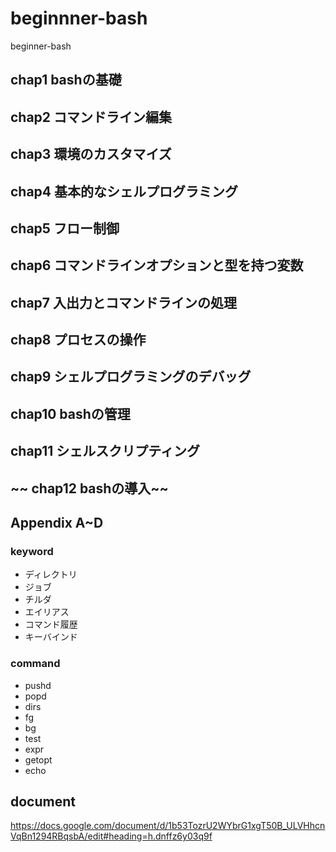# beginnner-bash
beginner-bash
## chap1 bashの基礎
## chap2 コマンドライン編集
## chap3 環境のカスタマイズ
## chap4 基本的なシェルプログラミング
## chap5 フロー制御
## chap6 コマンドラインオプションと型を持つ変数
## chap7 入出力とコマンドラインの処理
## chap8 プロセスの操作
## chap9 シェルプログラミングのデバッグ
## chap10 bashの管理
## chap11 シェルスクリプティング
## ~~ chap12 bashの導入~~

## Appendix A~D

### keyword
* ディレクトリ
* ジョブ
* チルダ
* エイリアス
* コマンド履歴
* キーバインド
### command
* pushd
* popd
* dirs
* fg
* bg
* test
* expr
* getopt
* echo
## document
https://docs.google.com/document/d/1b53TozrU2WYbrG1xgT50B_ULVHhcnVqBn1294RBqsbA/edit#heading=h.dnffz6y03q9f